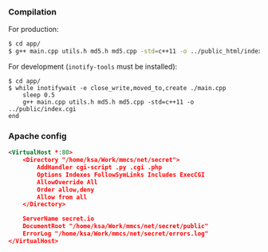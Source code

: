 ### Compilation

For production:

```bash
$ cd app/
$ g++ main.cpp utils.h md5.h md5.cpp -std=c++11 -o ../public_html/index.cgi
```

For development (`inotify-tools` must be installed):

```
$ cd app/
$ while inotifywait -e close_write,moved_to,create ./main.cpp
    sleep 0.5
    g++ main.cpp utils.h md5.h md5.cpp -std=c++11 -o ../public/index.cgi
end
```

### Apache config

```xml
<VirtualHost *:80>
    <Directory "/home/ksa/Work/mmcs/net/secret">
        AddHandler cgi-script .py .cgi .php
        Options Indexes FollowSymLinks Includes ExecCGI
        AllowOverride All
        Order allow,deny
        Allow from all
    </Directory>

    ServerName secret.io
    DocumentRoot "/home/ksa/Work/mmcs/net/secret/public"
    ErrorLog "/home/ksa/Work/mmcs/net/secret/errors.log"
</VirtualHost>
```
